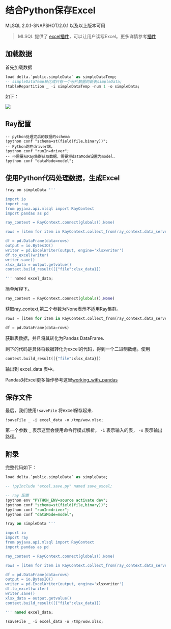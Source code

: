 # 结合Python保存Excel

MLSQL 2.0.1-SNAPSHOT/2.0.1 以及以上版本可用

> MLSQL 提供了 [excel插件](https://github.com/allwefantasy/mlsql-plugins/tree/master/mlsql-excel)，可以让用户读写Excel。更多详情参考[插件](http://docs.mlsql.tech/mlsql-engine/plugin/)

## 加载数据

首先加载数据

```sql
load delta.`public.simpleData` as simpleDataTemp;
-- simpleDataTemp转化成只有一个分片数据的新表simpleData; 
!tableRepartition _ -i simpleDataTemp -num 1 -o simpleData;
```

如下：

![](http://docs.mlsql.tech/upload_images/4b50b955-3efe-4ade-beee-dbbac8cf4c3b.png)


## Ray配置

```
-- python处理完后的数据的schema
!python conf "schema=st(field(file,binary))";
-- Python跑在driver端，
!python conf "runIn=driver";
-- 不需要从Ray集群获取数据，需要将dataMode设置为model.
!python conf "dataMode=model";
```

## 使用Python代码处理数据，生成Excel

```python
!ray on simpleData '''

import io
import ray
from pyjava.api.mlsql import RayContext
import pandas as pd

ray_context = RayContext.connect(globals(),None)

rows = [item for item in RayContext.collect_from(ray_context.data_servers())]

df = pd.DataFrame(data=rows)
output = io.BytesIO()
writer = pd.ExcelWriter(output, engine='xlsxwriter')
df.to_excel(writer)
writer.save()
xlsx_data = output.getvalue()
context.build_result([{"file":xlsx_data}])

''' named excel_data;
```

简单解释下。

```python
ray_context = RayContext.connect(globals(),None)
```

获取ray_context,第二个参数为None表示不适用Ray集群。

```python
rows = [item for item in RayContext.collect_from(ray_context.data_servers())]

df = pd.DataFrame(data=rows)
```

获取表数据，并且将其转化为Pandas DataFrame.

剩下的代码是具体将数据转化为excel的代码，得到一个二进制数组。使用

```python
context.build_result([{"file":xlsx_data}])
```

输出到 excel_data 表中。

Pandas对Excel更多操作参考这里[working_with_pandas](https://xlsxwriter.readthedocs.io/working_with_pandas.html)

## 保存文件

最后，我们使用`!saveFile` 将excel保存起来.

```shell
!saveFile _ -i excel_data -o /tmp/wow.xlsx;
```

第一个参数  `_` 表示这里会使用命令行模式解析。 `-i` 表示输入的表， `-o` 表示输出路径。

## 附录

完整代码如下：

```sql
load delta.`public.simpleData` as simpleData;

-- !pyInclude "excel.save.py" named save_excel;

-- ray 配置
!python env "PYTHON_ENV=source activate dev";
!python conf "schema=st(field(file,binary))";
!python conf "runIn=driver";
!python conf "dataMode=model";

!ray on simpleData '''

import io
import ray
from pyjava.api.mlsql import RayContext
import pandas as pd

ray_context = RayContext.connect(globals(),None)

rows = [item for item in RayContext.collect_from(ray_context.data_servers())]

df = pd.DataFrame(data=rows)
output = io.BytesIO()
writer = pd.ExcelWriter(output, engine='xlsxwriter')
df.to_excel(writer)
writer.save()
xlsx_data = output.getvalue()
context.build_result([{"file":xlsx_data}])

''' named excel_data;

!saveFile _ -i excel_data -o /tmp/wow.xlsx;


```





